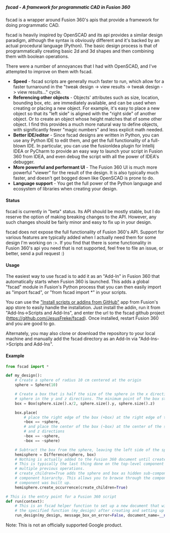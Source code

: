 ##### fscad - A framework for programmatic CAD in Fusion 360

fscad is a wrapper around Fusion 360's apis that provide a framework for doing programmatic CAD. 

fscad is heavily inspired by OpenSCAD and its api provides a similar design paradigm, although the
syntax is obviously different and it's backed by an actual procedural language (Python). The basic
design process is that of programmatically creating basic 2d and 3d shapes and then combining them
with boolean operations.

There were a number of annoyances that I had with OpenSCAD, and I've attempted to improve on them
with fscad.

* **Speed** - fscad scripts are generally much faster to run, which allow for a faster turnaround in
the "tweak design -> view results -> tweak design -> view results..." cycle.
* **Referencing other objects** - Objects' attributes such as size, location, bounding box, etc. are
immediately available, and can be used when creating or placing a new object. For example, it's easy
to place a new object so that its "left side" is aligned with the "right side" of another object. Or
to create an object whose height matches that of some other object. I find this provides a much more
natural way to define objects, with significantly fewer "magic numbers" and less explicit math
needed.
* **Better IDE/editor** - Since fscad designs are written in Python, you can use any Python IDE to
edit them, and get the full functionality of a full-blown IDE. In particular, you can use the
fusionIdea plugin for Intellij IDEA or PyCharm to provide an easy way to launch your script in
Fusion 360 from IDEA, and even debug the script with all the power of IDEA's debugger.
* **More powerful and performant UI** - The Fusion 360 UI is much more powerful "viewer" for the
result of the design. It is also typically much faster, and doesn't get bogged down like OpenSCAD
is prone to do.
* **Language support** - You get the full power of the Python language and ecosystem of libraries
when creating your design.

#### Status
fscad is currently in "beta" status. Its API should be mostly stable, but I do reserve the option
of making breaking changes to the API. However, any such changes should be fairly minor and easy to
fix up in your design.

fscad does not expose the full functionality of Fusion 360's API. Support for various features are
typically added when I actually need them for some design I'm working on :>. If you find that there
is some functionality in Fusion 360's api you need that is not supported, feel free to file an
issue, or better, send a pull request :)

#### Usage

The easiest way to use fscad is to add it as an "Add-In" in Fusion 360 that automatically starts
when Fusion 360 is launched. This adds a global "fscad" module in Fusion's Python process that you
can then easily import as "import fscad", or "from fscad import *" in your scripts.

You can use the ["Install scripts or addins from GitHub"](https://apps.autodesk.com/FUSION/en/List/Search?isAppSearch=True&searchboxstore=FUSION&facet=&collection=&sort=&query=Install+scripts+or+addins+from+GitHub)
app from Fusion's app store to easily handle the installation. Just install the addin, run it
from "Add-Ins->Scripts and Add-Ins", and enter the url to the fscad github project
(https://github.com/JesusFreke/fscad). Once installed, restart Fusion 360 and you are good to go.

Alternately, you may also clone or download the repository to your local machine and manually add
the fscad directory as an Add-In via "Add-Ins->Scripts and Add-Ins".

#### Example

```python
from fscad import *

def my_design():
    # Create a sphere of radius 10 cm centered at the origin
    sphere = Sphere(10)

    # Create a box that is half the size of the sphere in the x direction, and the same size of the
    # sphere in the y and z directions. The minimum point of the box starts out at the origin
    box = Box(sphere.size().x/2, sphere.size().y, sphere.size().z)

    box.place(
        # place the right edge of the box (+box) at the right edge of the sphere (+sphere)
        +box == +sphere,
        # and place the center of the box (~box) at the center of the sphere (~sphere) in the y
        # and z directions
        ~box == ~sphere,
        ~box == ~sphere)

    # Subtract the box from the sphere, leaving the left side of the sphere as a hemisphere
    hemisphere = Difference(sphere, box)
    # Nothing is actually added to the Fusion 360 document until create_occurrence() is called.
    # This is typically the last thing done on the top-level component that has been built up by
    # multiple previous operations.
    # create_children=True adds the sphere and box as hidden sub-components in the Fusion 360
    # component hierarchy. This allows you to browse through the component hierarchy to see how the
    # component was built up.
    hemisphere.create_occurrence(create_children=True)

# This is the entry point for a Fusion 360 script
def run(context):
    # This is an fscad helper function to set up a new document that will be populated by this script. It will call
    # the specified function (my_design) after creating and setting up a fresh document.
    run_design(my_design, message_box_on_error=False, document_name=__name__)
```

Note: This is not an officially supported Google product.